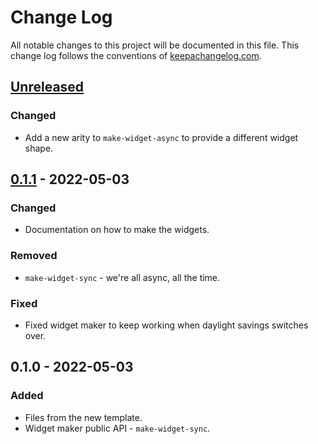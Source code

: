 # Change Log
All notable changes to this project will be documented in this file. This change log follows the conventions of [keepachangelog.com](http://keepachangelog.com/).

## [Unreleased]
### Changed
- Add a new arity to `make-widget-async` to provide a different widget shape.

## [0.1.1] - 2022-05-03
### Changed
- Documentation on how to make the widgets.

### Removed
- `make-widget-sync` - we're all async, all the time.

### Fixed
- Fixed widget maker to keep working when daylight savings switches over.

## 0.1.0 - 2022-05-03
### Added
- Files from the new template.
- Widget maker public API - `make-widget-sync`.

[Unreleased]: https://github.com/your-name/tvzfp/compare/0.1.1...HEAD
[0.1.1]: https://github.com/your-name/tvzfp/compare/0.1.0...0.1.1
